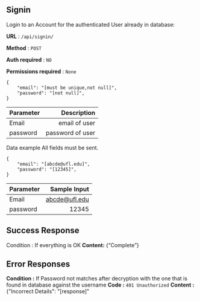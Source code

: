 


## Signin

Login to an Account for the authenticated User already in database:

**URL** : ```/api/signin/```

**Method** : ```POST```

**Auth required** : ```NO```

**Permissions required** : ```None```

```
{
    "email": "[must be unique,not null]",
    "password": "[not null]",
}
```
| Parameter      | Description
| :---        |    ----:  
| Email      |email of user    | 
| password      | password of user |
Data example All fields must be sent.
```
{
    "email": "[abcde@ufl.edu]",
    "password": "[12345]",
}
```
| Parameter      | Sample Input 
| :---        |    ----:  
| Email      |abcde@ufl.edu   |  
| password      | 12345      |
## Success Response

Condition : If everything is OK
**Content:** {“Complete”}

## Error Responses
**Condition :** If Password not matches after decryption with the one that is found in database against the username
**Code :** ```401 Unauthorized```
**Content :** {"Incorrect Details": "[response]"


